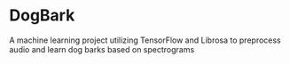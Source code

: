 # DogBark
A machine learning project utilizing TensorFlow and Librosa to  preprocess audio and learn dog barks based on spectrograms
